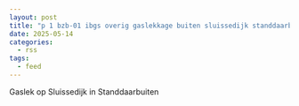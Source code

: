 ```yaml
---
layout: post
title: "p 1 bzb-01 ibgs overig gaslekkage buiten sluissedijk standdaarbuiten 201033"
date: 2025-05-14
categories: 
  - rss
tags: 
  - feed
---
```


Gaslek op Sluissedijk in Standdaarbuiten
